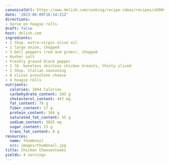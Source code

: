 ```yaml
---
canonicalUrl: https://www.delish.com/cooking/recipe-ideas/recipes/a50063/chicken-cheesesteaks-recipe/
date: '2023-06-09T16:14:21Z'
directions:
- Serve on hoagie rolls.
draft: false
host: delish.com
ingredients:
- 1 tbsp. extra-virgin olive oil
- 1 large onion, chopped
- 3 bell peppers (red and green), chopped
- Kosher salt
- Freshly ground black pepper
- 1 lb. boneless skinless chicken breasts, thinly sliced
- 1 tbsp. Italian seasoning
- 6 slices provolone cheese
- 4 hoagie rolls
nutrients:
  calories: 1844 Calories
  carbohydrate_content: 103 g
  cholesterol_content: 447 mg
  fat_content: 78 g
  fiber_content: 17 g
  protein_content: 164 g
  saturated_fat_content: 35 g
  sodium_content: 3025 mg
  sugar_content: 23 g
  trans_fat_content: 0 g
resources:
  name: thumbnail
  src: images/thumbnail.jpg
title: Chicken Cheesesteaks
yields: 4 servings
---
```

